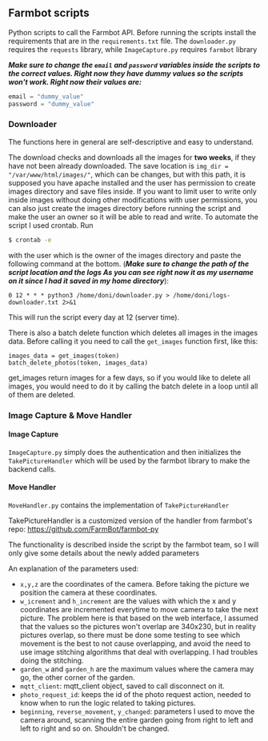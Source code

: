 ## Farmbot scripts
Python scripts to call the Farmbot API. Before running the scripts install the requirements that are in the `requirements.txt` file. The `downloader.py` requires the `requests` library, while `ImageCapture.py` requires `farmbot` library

**_Make sure to change the `email` and `password` variables inside the scripts to the correct values. Right now they have dummy values so the scripts won't work. Right now their values are:_**
```python
email = "dummy_value"
password = "dummy_value"
```

### Downloader
The functions here in general are self-descriptive and easy to understand.

The download checks and downloads all the images for **two weeks**, if they have not been already downloaded.
The save location is `img_dir = "/var/www/html/images/"`, which can be changes, but with this path,
it is supposed you have apache installed and the user has permission to create images directory and
save files inside. If you want to limit user to write only inside images without doing other modifications
with user permissions, you can also just create the images directory before running the script and make the user an owner
so it will be able to read and write.
To automate the script I used crontab. Run 
```bash 
$ crontab -e
``` 
with the user which is the owner of the images directory
and paste the following command at the bottom. (**_Make sure to change the path of the script location and the logs
As you can see right now it as my username on it since I had it saved in my home directory_**):

```
0 12 * * * python3 /home/doni/downloader.py > /home/doni/logs-downloader.txt 2>&1
```

This will run the script every day at 12 (server time).

There is also a batch delete function which deletes all images in the images data.
Before calling it you need to call the `get_images` function first, like this:
```
images_data = get_images(token)
batch_delete_photos(token, images_data)
```
get_images return images for a few days, so if you would like to delete all images, you would need to do it
by calling the batch delete in a loop until all of them are deleted.

### Image Capture & Move Handler

#### Image Capture
`ImageCapture.py` simply does the authentication and then initializes the `TakePictureHandler` which will be used by the farmbot library to make the backend calls.

#### Move Handler

`MoveHandler.py` contains the implementation of `TakePictureHandler`

TakePictureHandler is a customized version of the handler from farmbot's repo: https://github.com/FarmBot/farmbot-py

The functionality is described inside the script by the farmbot team, so I will only give some details about the newly added parameters

An explanation of the parameters used:
- `x,y,z` are the coordinates of the camera. Before taking the picture we position the camera at these coordinates.
- `w_icrement` and `h_increment` are the values with which the x and y coordinates are incremented everytime to move camera to take the next picture.
The problem here is that based on the web interface, I assumed that the values so the pictures won't overlap are 340x230, but in reality pictures overlap,
so there must be done some testing to see which movement is the best to not cause overlapping, and avoid the need to use
image stitching algorithms that deal with overlapping. I had troubles doing the stitching.
- `garden_w` and `garden_h` are the maximum values where the camera may go, the other corner of the garden.
- `mqtt_client`: mqtt_client object, saved to call disconnect on it.
- `photo_request_id`: keeps the id of the photo request action, needed to know when to run the logic related to taking pictures.
- `beginning`, `reverse_movement`, `y_changed`: parameters I used to move the camera around, scanning the entire garden going from right to left and left to right and so on.
Shouldn't be changed.
